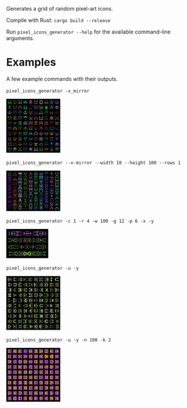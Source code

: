 Generates a grid of random pixel-art icons.

Compile with Rust: `cargo build --release`

Run `pixel_icons_generator --help` for the available command-line arguments.

# Examples

A few example commands with their outputs.

`pixel_icons_generator -x_mirror`

![](examples/-x.png)

`pixel_icons_generator --x-mirror --width 10 --height 100 --rows 1`

![](examples/--x-mirror_--width_10_--height_100_--rows_1.png)

`pixel_icons_generator -c 1 -r 4 -w 100 -g 12 -p 6 -x -y`

![](examples/-c_1_-r_4_-w_100_-g_12_-p_6_-x_-y.png)

`pixel_icons_generator -u -y`

![](examples/-u_-y.png)

`pixel_icons_generator -u -y -n 100 -k 2`

![](examples/-u_-y_-n_100_-k_2.png)